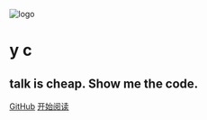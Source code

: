 ![logo](_media/logo.png)

# y c

## talk is cheap. Show me the code.

    
<!-- [![stars](https://badgen.net/github/stars/fuzhengwei/fuzhengwei.github.io?icon=github&color=4ab8a1)](https://github.com/fuzhengwei/fuzhengwei.github.io) [![forks](https://badgen.net/github/forks/fuzhengwei/fuzhengwei.github.io?icon=github&color=4ab8a1)](https://github.com/fuzhengwei/fuzhengwei.github.io)  -->

[GitHub](<https://github.com/yclty/yclty.github.io>)
[开始阅读](README.md)